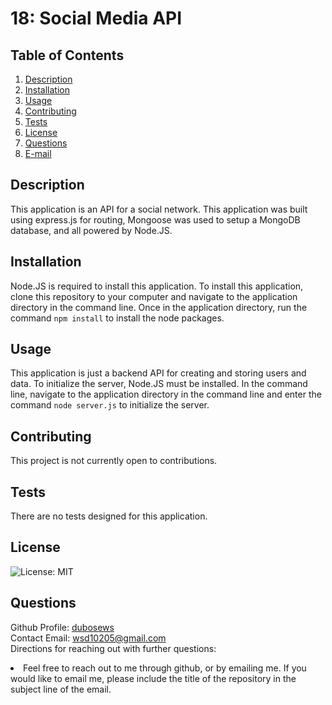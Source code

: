 # 18: Social Media API

## Table of Contents
  1. [Description](#description) 
  2. [Installation](#installation)
  3. [Usage](#usage)  
  4. [Contributing](#contributing)
  5. [Tests](#tests)
  6. [License](#license)
  7. [Questions](#questions)
  8. [E-mail](#e-mail)

## Description
This application is an API for a social network. This application was built using express.js for routing, Mongoose was used to setup a MongoDB database, and all powered by Node.JS. 

## Installation
Node.JS is required to install this application. To install this application, clone this repository to your computer and navigate to the application directory in the command line. Once in the application directory, run the command ```npm install``` to install the node packages.

## Usage
This application is just a backend API for creating and storing users and data. To initialize the server, Node.JS must be installed. In the command line, navigate to the application directory in the command line and enter the command ```node server.js``` to initialize the server.

## Contributing
This project is not currently open to contributions.

## Tests
There are no tests designed for this application.

## License
![License: MIT](https://img.shields.io/badge/License-MIT-yellow.svg)

## Questions
Github Profile: [dubosews](https://github.com/dubosews)<br>
Contact Email: [wsd10205@gmail.com](mailto:wsd10205@gmail.com)<br>
Directions for reaching out with further questions:<br>
   <li> Feel free to reach out to me through github, or by emailing me. If you would like to email me, please include the title of the repository in the subject line of the email.
